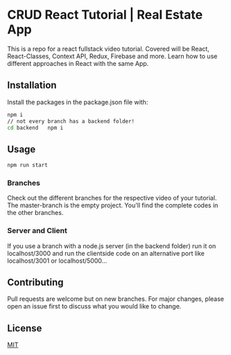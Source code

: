 # CRUD React Tutorial | Real Estate App

This is a repo for a react fullstack video tutorial. Covered will be React, React-Classes, Context API, Redux, Firebase and more. Learn how to use different approaches in React with the same App.

## Installation

Install the packages in the package.json file with:

```bash
npm i
// not every branch has a backend folder!
cd backend   npm i
```

## Usage

```javascript
npm run start
```

### Branches

Check out the different branches for the respective video of your tutorial.
The master-branch is the empty project. You'll find the complete codes in the other branches.

### Server and Client

If you use a branch with a node.js server (in the backend folder) run it on localhost/3000 and run the clientside code on an alternative port like localhost/3001 or localhost/5000...

## Contributing

Pull requests are welcome but on new branches. For major changes, please open an issue first to discuss what you would like to change.

## License

[MIT](https://choosealicense.com/licenses/mit/)
